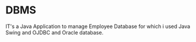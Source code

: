 # DBMS
 IT's a Java Application to manage Employee Database for which i used Java Swing and OJDBC and Oracle database.
